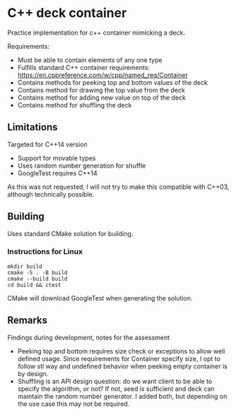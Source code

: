 # C++ deck container

Practice implementation for c++ container mimicking a deck.

Requirements:
- Must be able to contain elements of any one type
- Fulfills standard C++ container requirements: https://en.cppreference.com/w/cpp/named_req/Container
- Contains methods for peeking top and bottom values of the deck
- Contains method for drawing the top value from the deck
- Contains method for adding new value on top of the deck
- Contains method for shuffling the deck

## Limitations

Targeted for C++14 version
- Support for movable types
- Uses random number generation for shuffle
- GoogleTest requires C++14

As this was not requested, I will not try to make this compatible with C++03, although technically possible.

## Building

Uses standard CMake solution for building.

### Instructions for Linux

    mkdir build
    cmake -S . -B build
    cmake --build build
    cd build && ctest

CMake will download GoogleTest when generating the solution.

## Remarks

Findings during development, notes for the assessment
- Peeking top and bottom requires size check or exceptions to allow well defined usage. Since requirements for Container specify size, I opt to follow stl way and undefined behavior when peeking empty container is by design.
- Shuffling is an API design question: do we want client to be able to specify the algorithm, or not? If not, seed is sufficient and deck can maintain the random number generator. I added both, but depending on the use case
this may not be required.